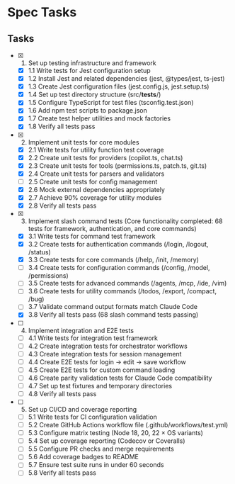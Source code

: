 # Spec Tasks

## Tasks

- [x] 1. Set up testing infrastructure and framework
  - [x] 1.1 Write tests for Jest configuration setup
  - [x] 1.2 Install Jest and related dependencies (jest, @types/jest, ts-jest)
  - [x] 1.3 Create Jest configuration files (jest.config.js, jest.setup.ts)
  - [x] 1.4 Set up test directory structure (src/__tests__/)
  - [x] 1.5 Configure TypeScript for test files (tsconfig.test.json)
  - [x] 1.6 Add npm test scripts to package.json
  - [x] 1.7 Create test helper utilities and mock factories
  - [x] 1.8 Verify all tests pass

- [x] 2. Implement unit tests for core modules
  - [x] 2.1 Write tests for utility function test coverage
  - [x] 2.2 Create unit tests for providers (copilot.ts, chat.ts)
  - [x] 2.3 Create unit tests for tools (permissions.ts, patch.ts, git.ts)
  - [x] 2.4 Create unit tests for parsers and validators
  - [ ] 2.5 Create unit tests for config management
  - [x] 2.6 Mock external dependencies appropriately
  - [x] 2.7 Achieve 90% coverage for utility modules
  - [x] 2.8 Verify all tests pass

- [x] 3. Implement slash command tests (Core functionality completed: 68 tests for framework, authentication, and core commands)
  - [x] 3.1 Write tests for command test framework
  - [x] 3.2 Create tests for authentication commands (/login, /logout, /status)
  - [x] 3.3 Create tests for core commands (/help, /init, /memory)
  - [ ] 3.4 Create tests for configuration commands (/config, /model, /permissions)
  - [ ] 3.5 Create tests for advanced commands (/agents, /mcp, /ide, /vim)
  - [ ] 3.6 Create tests for utility commands (/todos, /export, /compact, /bug)
  - [ ] 3.7 Validate command output formats match Claude Code
  - [x] 3.8 Verify all tests pass (68 slash command tests passing)

- [ ] 4. Implement integration and E2E tests
  - [ ] 4.1 Write tests for integration test framework
  - [ ] 4.2 Create integration tests for orchestrator workflows
  - [ ] 4.3 Create integration tests for session management
  - [ ] 4.4 Create E2E tests for login → edit → save workflow
  - [ ] 4.5 Create E2E tests for custom command loading
  - [ ] 4.6 Create parity validation tests for Claude Code compatibility
  - [ ] 4.7 Set up test fixtures and temporary directories
  - [ ] 4.8 Verify all tests pass

- [ ] 5. Set up CI/CD and coverage reporting
  - [ ] 5.1 Write tests for CI configuration validation
  - [ ] 5.2 Create GitHub Actions workflow file (.github/workflows/test.yml)
  - [ ] 5.3 Configure matrix testing (Node 18, 20, 22 × OS variants)
  - [ ] 5.4 Set up coverage reporting (Codecov or Coveralls)
  - [ ] 5.5 Configure PR checks and merge requirements
  - [ ] 5.6 Add coverage badges to README
  - [ ] 5.7 Ensure test suite runs in under 60 seconds
  - [ ] 5.8 Verify all tests pass